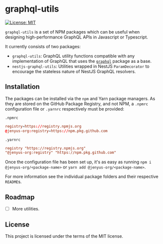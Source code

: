 # graphql-utils
[![License: MIT](https://img.shields.io/badge/License-MIT-yellow.svg)](https://opensource.org/licenses/MIT)

`graphql-utils` is a set of NPM packages which can be useful when designing high-performance GraphQL APIs in Javascript or Typescript.

It currently consists of two packages:

 - `graphql-utils`: GraphQL utility functions compatible with any implementation of GraphQL that uses the [`graphql`](https://github.com/graphql/graphql-js) package as a base.
 - `nestjs-graphql-utils`: Utilities wrapped in NestJS `ParamDecorator` to encourage the stateless nature of NestJS GraphQL resolvers.

## Installation

The packages can be installed via the `npm` and Yarn package managers. As they are stored on the GitHub Package Registry, and not NPM, a `.npmrc` configuration file or `.yarnrc` respectively must be provided:

`.npmrc`

```rc
registry=https://registry.npmjs.org
@jenyus-org:registry=https://npm.pkg.github.com
```

`.yarnrc`

```rc
registry "https://registry.npmjs.org"
"@jenyus-org:registry" "https://npm.pkg.github.com"
```

Once the configuration file has been set up, it's as easy as running `npm i @jenyus-org/<package-name>` or `yarn add @jenyus-org/<package-name>`.

For more information see the individual package folders and their respective `README`s.

## Roadmap

 - [ ] More utilities.

## License

This project is licensed under the terms of the MIT license.
